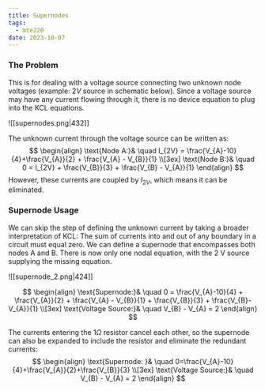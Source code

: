 ```yaml
---
title: Supernodes
tags:
  - mte220
date: 2023-10-07
---
```

### The Problem
This is for dealing with a voltage source connecting two unknown node voltages (example: $2V$ source in schematic below). Since a voltage source may have any current flowing through it, there is no device equation to plug into the KCL equations.

![[supernodes.png|432]]

The unknown current through the voltage source can be written as:
$$
\begin{align}
\text{Node A:}& \quad I_{2V} = \frac{V_{A}-10}{4}+\frac{V_{A}}{2} + \frac{V_{A} - V_{B}}{1} \\[3ex]
\text{Node B:}& \quad 0 = I_{2V} + \frac{V_{B}}{3} + \frac{V_{B} - V_{A}}{1}
\end{align}
$$
However, these currents are coupled by $I_{2V}$, which means it can be eliminated.

### Supernode Usage
We can skip the step of defining the unknown current by taking a broader interpretation of KCL: The sum of currents into and out of any boundary in a circuit must equal zero. We can define a supernode that encompasses both nodes A and B. There is now only one nodal equation, with the 2 V source supplying the missing equation.

![[supernode_2.png|424]]

$$
\begin{align}
\text{Supernode:}& \quad 0 = \frac{V_{A}-10}{4} + \frac{V_{A}}{2} + \frac{V_{A} - V_{B}}{1} + \frac{V_{B}}{3} + \frac{V_{B}-V_{A}}{1} \\[3ex]
\text{Voltage Source:}& \quad V_{B} - V_{A} = 2
\end{align}
$$

The currents entering the $1 \Omega$ resistor cancel each other, so the supernode can also be expanded to include the resistor and eliminate the redundant currents:
$$
\begin{align}
\text{Supernode: }& \quad 0=\frac{V_{A}-10}{4}+\frac{V_{A}}{2}+\frac{V_{B}}{3} \\[3ex]
\text{Voltage Source:}& \quad V_{B} - V_{A} = 2
\end{align}
$$
